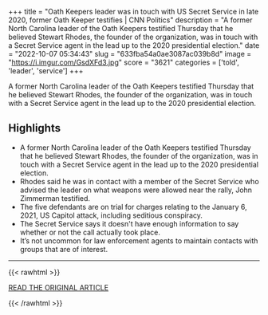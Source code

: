 +++
title = "Oath Keepers leader was in touch with US Secret Service in late 2020, former Oath Keeper testifies | CNN Politics"
description = "A former North Carolina leader of the Oath Keepers testified Thursday that he believed Stewart Rhodes, the founder of the organization, was in touch with a Secret Service agent in the lead up to the 2020 presidential election."
date = "2022-10-07 05:34:43"
slug = "633fba54a0ae3087ac039b8d"
image = "https://i.imgur.com/GsdXFd3.jpg"
score = "3621"
categories = ['told', 'leader', 'service']
+++

A former North Carolina leader of the Oath Keepers testified Thursday that he believed Stewart Rhodes, the founder of the organization, was in touch with a Secret Service agent in the lead up to the 2020 presidential election.

## Highlights

- A former North Carolina leader of the Oath Keepers testified Thursday that he believed Stewart Rhodes, the founder of the organization, was in touch with a Secret Service agent in the lead up to the 2020 presidential election.
- Rhodes said he was in contact with a member of the Secret Service who advised the leader on what weapons were allowed near the rally, John Zimmerman testified.
- The five defendants are on trial for charges relating to the January 6, 2021, US Capitol attack, including seditious conspiracy.
- The Secret Service says it doesn't have enough information to say whether or not the call actually took place.
- It’s not uncommon for law enforcement agents to maintain contacts with groups that are of interest.

---

{{< rawhtml >}}
  <p class="article-category">
    <a target="_blank" href="https://www.cnn.com/2022/10/06/politics/oath-keepers-trial-secret-service/index.html">READ THE ORIGINAL ARTICLE</a>
  </p>
{{< /rawhtml >}}
